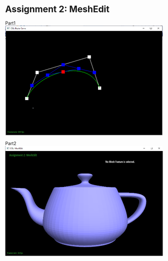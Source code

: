 # Assignment 2: MeshEdit

Part1
![Alt text](Part1.png?raw=true "Title")

Part2
![Alt text](Part2.png?raw=true "Title")
